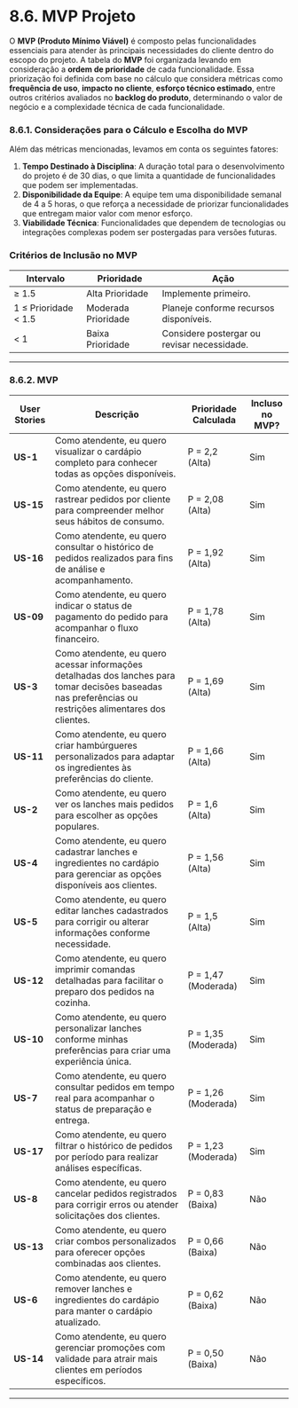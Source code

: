 # 8.6. MVP Projeto

O **MVP (Produto Mínimo Viável)** é composto pelas funcionalidades essenciais para atender às principais necessidades do cliente dentro do escopo do projeto. A tabela do **MVP** foi organizada levando em consideração a **ordem de prioridade** de cada funcionalidade. Essa priorização foi definida com base no cálculo que considera métricas como **frequência de uso**, **impacto no cliente**, **esforço técnico estimado**, entre outros critérios avaliados no **backlog do produto**, determinando o valor de negócio e a complexidade técnica de cada funcionalidade.

### 8.6.1. Considerações para o Cálculo e Escolha do MVP

Além das métricas mencionadas, levamos em conta os seguintes fatores:

1. **Tempo Destinado à Disciplina**: A duração total para o desenvolvimento do projeto é de 30 dias, o que limita a quantidade de funcionalidades que podem ser implementadas.
2. **Disponibilidade da Equipe**: A equipe tem uma disponibilidade semanal de 4 a 5 horas, o que reforça a necessidade de priorizar funcionalidades que entregam maior valor com menor esforço.
3. **Viabilidade Técnica**: Funcionalidades que dependem de tecnologias ou integrações complexas podem ser postergadas para versões futuras.

### Critérios de Inclusão no MVP

| Intervalo | Prioridade | Ação |
|-----------|------------|------|
| ≥ 1.5                   | Alta Prioridade | Implemente primeiro. |
| 1 ≤ Prioridade < 1.5    | Moderada Prioridade | Planeje conforme recursos disponíveis. |
| < 1                     | Baixa Prioridade | Considere postergar ou revisar necessidade. |

---

### 8.6.2. MVP

| User Stories | Descrição                                                                 | Prioridade Calculada | Incluso no MVP? |
|--------------|---------------------------------------------------------------------------|-----------------------|------------------|
| **US-1**     | Como atendente, eu quero visualizar o cardápio completo para conhecer todas as opções disponíveis. | P = 2,2 (Alta)  | Sim |
| **US-15**    | Como atendente, eu quero rastrear pedidos por cliente para compreender melhor seus hábitos de consumo. | P = 2,08 (Alta) | Sim |
| **US-16**    | Como atendente, eu quero consultar o histórico de pedidos realizados para fins de análise e acompanhamento. | P = 1,92 (Alta) | Sim |
| **US-09**    | Como atendente, eu quero indicar o status de pagamento do pedido para acompanhar o fluxo financeiro. | P = 1,78 (Alta) | Sim |
| **US-3**     | Como atendente, eu quero acessar informações detalhadas dos lanches para tomar decisões baseadas nas preferências ou restrições alimentares dos clientes. | P = 1,69 (Alta) | Sim |
| **US-11**    | Como atendente, eu quero criar hambúrgueres personalizados para adaptar os ingredientes às preferências do cliente. | P = 1,66 (Alta) | Sim |
| **US-2**     | Como atendente, eu quero ver os lanches mais pedidos para escolher as opções populares. | P = 1,6 (Alta) | Sim |
| **US-4**     | Como atendente, eu quero cadastrar lanches e ingredientes no cardápio para gerenciar as opções disponíveis aos clientes. | P = 1,56 (Alta) | Sim |
| **US-5**     | Como atendente, eu quero editar lanches cadastrados para corrigir ou alterar informações conforme necessidade. | P = 1,5 (Alta) | Sim |
| **US-12**    | Como atendente, eu quero imprimir comandas detalhadas para facilitar o preparo dos pedidos na cozinha. | P = 1,47 (Moderada) | Sim |
| **US-10**    | Como atendente, eu quero personalizar lanches conforme minhas preferências para criar uma experiência única. | P = 1,35 (Moderada) | Sim |
| **US-7**     | Como atendente, eu quero consultar pedidos em tempo real para acompanhar o status de preparação e entrega. | P = 1,26 (Moderada) | Sim |
| **US-17**    | Como atendente, eu quero filtrar o histórico de pedidos por período para realizar análises específicas. | P = 1,23 (Moderada) | Sim |
| **US-8**     | Como atendente, eu quero cancelar pedidos registrados para corrigir erros ou atender solicitações dos clientes. | P = 0,83 (Baixa) | Não |
| **US-13**    | Como atendente, eu quero criar combos personalizados para oferecer opções combinadas aos clientes. | P = 0,66 (Baixa) | Não |
| **US-6**     | Como atendente, eu quero remover lanches e ingredientes do cardápio para manter o cardápio atualizado. | P = 0,62 (Baixa) | Não |
| **US-14**    | Como atendente, eu quero gerenciar promoções com validade para atrair mais clientes em períodos específicos. | P = 0,50 (Baixa) | Não |

---



